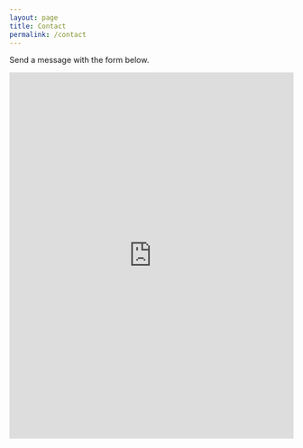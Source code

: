 ```yaml
---
layout: page
title: Contact
permalink: /contact
---
```


Send a message with the form below.

<iframe src="https://tally.so/embed/3q5Q83?hideTitle=1" width="100%" height="650" frameborder="0" marginheight="0" marginwidth="0" title="Contact
"></iframe>